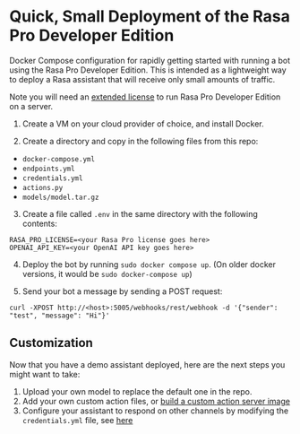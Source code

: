 # Quick, Small Deployment of the Rasa Pro Developer Edition

Docker Compose configuration for rapidly getting started with running a bot using the Rasa Pro Developer Edition.
This is intended as a lightweight way to deploy a Rasa assistant that will receive only small amounts of traffic.

Note you will need an [extended license](#) to run Rasa Pro Developer Edition on a server. 

1. Create a VM on your cloud provider of choice, and install Docker. 

2. Create a directory and copy in the following files from this repo:
- `docker-compose.yml`
- `endpoints.yml`
- `credentials.yml`
- `actions.py`
- `models/model.tar.gz`

3. Create a file called `.env` in the same directory with the following contents:
```
RASA_PRO_LICENSE=<your Rasa Pro license goes here>
OPENAI_API_KEY=<your OpenAI API key goes here>
```

4. Deploy the bot by running `sudo docker compose up`. (On older docker versions, it would be `sudo docker-compose up`)

5. Send your bot a message by sending a POST request: 

```
curl -XPOST http://<host>:5005/webhooks/rest/webhook -d '{"sender": "test", "message": "Hi"}'
```

## Customization

Now that you have a demo assistant deployed, here are the next steps you might want to take:

1. Upload your own model to replace the default one in the repo.
2. Add your own custom action files, or [build a custom action server image](https://rasa.com/docs/rasa-pro/deploy/deploy-action-server/#using-your-custom-action-server-image)
3. Configure your assistant to respond on other channels by 
modifying the `credentials.yml` file, see [here](https://rasa.com/docs/rasa-pro/connectors/messaging-and-voice-channels)

 
